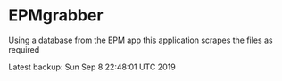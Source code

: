 # EPMgrabber
Using a database from the EPM app this application scrapes the files as required


Latest backup: Sun Sep 8 22:48:01 UTC 2019
